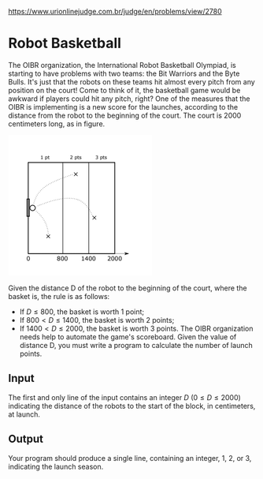 https://www.urionlinejudge.com.br/judge/en/problems/view/2780

# Robot Basketball

The OIBR organization, the International Robot Basketball Olympiad, is
starting to have problems with two teams: the Bit Warriors and the Byte Bulls.
It's just that the robots on these teams hit almost every pitch from any
position on the court! Come to think of it, the basketball game would be
awkward if players could hit any pitch, right? One of the measures that the
OIBR is implementing is a new score for the launches, according to the
distance from the robot to the beginning of the court. The court is 2000
centimeters long, as in figure.

![](imgs/UOJ_2780.png)

Given the distance D of the robot to the beginning of the court, where the
basket is, the rule is as follows:

- If $D \leq 800$, the basket is worth 1 point;
- If $800 < D \leq 1400$, the basket is worth 2 points;
- If $1400 < D \leq 2000$, the basket is worth 3 points. The OIBR organization
  needs help to automate the game's scoreboard. Given the value of distance D,
  you must write a program to calculate the number of launch points.

## Input

The first and only line of the input contains an integer $D$
($0 \leq D \leq 2000$) indicating the distance of the robots to the start of
the block, in centimeters, at launch.

## Output

Your program should produce a single line, containing an integer, 1, 2, or 3,
indicating the launch season.
